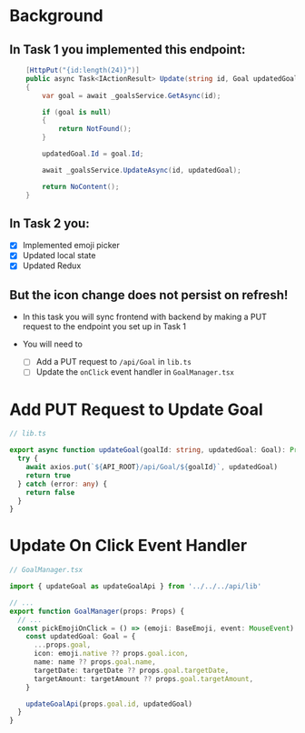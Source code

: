 # Background

## In Task 1 you implemented this endpoint:

```cs
    [HttpPut("{id:length(24)}")]
    public async Task<IActionResult> Update(string id, Goal updatedGoal)
    {
        var goal = await _goalsService.GetAsync(id);

        if (goal is null)
        {
            return NotFound();
        }

        updatedGoal.Id = goal.Id;

        await _goalsService.UpdateAsync(id, updatedGoal);

        return NoContent();
    }
```

## In Task 2 you:

- [x] Implemented emoji picker
- [x] Updated local state
- [x] Updated Redux

## But the icon change does not persist on refresh!

- In this task you will sync frontend with backend by making a PUT request to the endpoint you set up in Task 1

- You will need to
  - [ ] Add a PUT request to `/api/Goal` in `lib.ts`
  - [ ] Update the `onClick` event handler in `GoalManager.tsx`

# Add PUT Request to Update Goal

```ts
// lib.ts

export async function updateGoal(goalId: string, updatedGoal: Goal): Promise<boolean> {
  try {
    await axios.put(`${API_ROOT}/api/Goal/${goalId}`, updatedGoal)
    return true
  } catch (error: any) {
    return false
  }
}
```

# Update On Click Event Handler

```ts
// GoalManager.tsx

import { updateGoal as updateGoalApi } from '../../../api/lib'

// ...
export function GoalManager(props: Props) {
  // ...
  const pickEmojiOnClick = () => (emoji: BaseEmoji, event: MouseEvent) => {
    const updatedGoal: Goal = {
      ...props.goal,
      icon: emoji.native ?? props.goal.icon,
      name: name ?? props.goal.name,
      targetDate: targetDate ?? props.goal.targetDate,
      targetAmount: targetAmount ?? props.goal.targetAmount,
    }

    updateGoalApi(props.goal.id, updatedGoal)
  }
}
```
